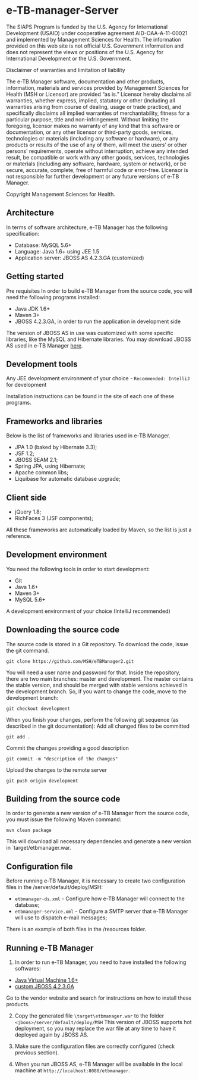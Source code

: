 # e-TB-manager-Server

The SIAPS Program is funded by the U.S. Agency for International Development (USAID) under cooperative agreement AID-OAA-A-11-00021 and implemented by Management Sciences for Health. The information provided on this web site is not official U.S. Government information and does not represent the views or positions of the U.S. Agency for International Development or the U.S. Government. 

Disclaimer of warranties and limitation of liability

The e-TB Manager software, documentation and other products, information, materials and services provided by Management Sciences for Health (MSH or Licensor) are provided “as is.” Licensor hereby disclaims all warranties, whether express, implied, statutory or other (including all warranties arising from course of dealing, usage or trade practice), and specifically disclaims all implied warranties of merchantability, fitness for a particular purpose, title and non-infringement. Without limiting the foregoing, licensor makes no warranty of any kind that this software or documentation, or any other licensor or third-party goods, services, technologies or materials (including any software or hardware), or any products or results of the use of any of them, will meet the users’ or other persons' requirements, operate without interruption, achieve any intended result, be compatible or work with any other goods, services, technologies or materials (including any software, hardware, system or network), or be secure, accurate, complete, free of harmful code or error-free. Licensor is not responsible for further development or any future versions of e-TB Manager.

Copyright Management Sciences for Health.

## Architecture
In terms of software architecture, e-TB Manager has the following specification:
* Database: MySQL 5.6+
* Language: Java 1.6+ using JEE 1.5
* Application server: JBOSS AS 4.2.3.GA (customized)

## Getting started
Pre requisites
In order to build e-TB Manager from the source code, you will need the following programs installed:

* Java JDK 1.6+
* Maven 3+
* JBOSS 4.2.3.GA, in order to run the application in development side

The version of JBOSS AS in use was customized with some specific libraries, like the MySQL and Hibernate libraries. You may download JBOSS AS used in e-TB Manager [here](http://www.etbmanager.org/download/package/jboss-4.2.3.ga.zip).

## Development tools
Any JEE development environment of your choice - `Recommended: IntelliJ` for development

Installation instructions can be found in the site of each one of these programs.

## Frameworks and libraries
Below is the list of frameworks and libraries used in e-TB Manager.
* JPA 1.0 (baked by Hibernate 3.3);
* JSF 1.2;
* JBOSS SEAM 2.1;
* Spring JPA, using Hibernate;
* Apache common libs;
* Liquibase for automatic database upgrade;

## Client side
* jQuery 1.8;
* RichFaces 3 (JSF components);

All these frameworks are automatically loaded by Maven, so the list is just a reference.

## Development environment
You need the following tools in order to start development:
* Git
* Java 1.6+
* Maven 3+
* MySQL 5.6+

A development environment of your choice (IntelliJ recommended)

## Downloading the source code
The source code is stored in a Git repository.
To download the code, issue the git command.

	git clone https://github.com/MSH/eTBManager2.git

You will need a user name and password for that.
Inside the repository, there are two main branches: master and development. The master contains the stable version, and should be merged with stable versions achieved in the development branch. So, if you want to change the code, move to the development branch:

	git checkout development

When you finish your changes, perform the following git sequence (as described in the git documentation):
Add all changed files to be committed

	git add .

Commit the changes providing a good description

	git commit -m "description of the changes"

Upload the changes to the remote server

	git push origin development

## Building from the source code
In order to generate a new version of e-TB Manager from the source code, you must issue the following Maven command:

	mvn clean package

This will download all necessary dependencies and generate a new version in `target/etbmanager.war.

## Configuration file
Before running e-TB Manager, it is necessary to create two configuration files in the <jboss>/server/default/deploy/MSH:

* `etbmanager-ds.xml` - Configure how e-TB Manager will connect to the database;
* `etbmanager-service.xml` - Configure a SMTP server that e-TB Manager will use to dispatch e-mail messages;

There is an example of both files in the /resources folder.

## Running e-TB Manager

1. In order to run e-TB Manager, you need to have installed the following softwares:

* [Java Virtual Machine 1.6+](http://www.oracle.com/technetwork/java/javase/downloads/index.html)
* [custom JBOSS 4.2.3.GA](www.etbmanager.org/download/package/jboss-4.2.3.GA.zip) 
 
Go to the vendor website and search for instructions on how to install these products.

2. Copy the generated file `\target\etbmanager.war` to the folder
`<jboos>/server/default/deploy/MSH`
This version of JBOSS supports hot deployment, so you may replace the war file at any time to have it deployed again by JBOSS AS.

3. Make sure the configuration files are correctly configured (check previous section).

4. When you run JBOSS AS, e-TB Manager will be available in the local machine at `http://localhost:8080/etbmanager`.